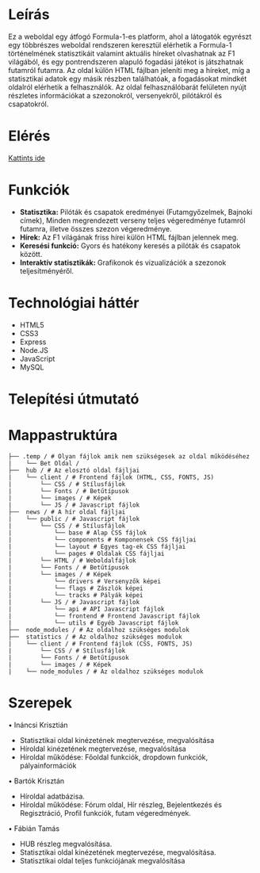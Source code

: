 # Leírás
Ez a weboldal egy átfogó Formula-1-es platform, ahol a látogatók egyrészt egy többrészes weboldal rendszeren keresztül elérhetik a Formula-1 történelmének statisztikáit valamint aktuális híreket olvashatnak az F1 világából, és egy pontrendszeren alapuló fogadási játékot is játszhatnak futamról futamra. Az oldal külön HTML fájlban jeleníti meg a híreket, míg a statisztikai adatok egy másik részben találhatóak, a fogadásokat mindkét oldalról elérhetik a felhasználók. Az oldal felhasználóbarát felületen nyújt részletes információkat a szezonokról, versenyekről, pilótákról és csapatokról.

# Elérés
[Kattints ide](https://f1statsandnews.com/)

# Funkciók
- **Statisztika:** Pilóták és csapatok eredményei (Futamgyőzelmek, Bajnoki címek), Minden megrendezett verseny teljes végeredménye futamról futamra, illetve összes szezon végeredménye.
- **Hírek:** Az F1 világának friss hírei külön HTML fájlban jelennek meg.
- **Keresési funkció:** Gyors és hatékony keresés a pilóták és csapatok között.
- **Interaktív statisztikák:** Grafikonok és vizualizációk a szezonok teljesítményéről.

# Technológiai háttér
- HTML5
- CSS3
- Express
- Node.JS
- JavaScript
- MySQL


# Telepítési útmutató


# Mappastruktúra
```
├── .temp / # Olyan fájlok amik nem szükségesek az oldal működéséhez
|    └── Bet Oldal /
├──  hub / # Az elosztó oldal fájljai
|    └── client / # Frontend fájlok (HTML, CSS, FONTS, JS)       
|        └── CSS / # Stílusfájlok
|        └── Fonts / # Betűtípusok
|        └── images / # Képek
|        └── JS / # Javascript fájlok 
├──  news / # A hír oldal fájljai
|    └── public / # Javascript fájlok
|        └── CSS / # Stílusfájlok
|            └── base # Alap CSS fájlok
|            └── components # Komponensek CSS fájljai
|            └── layout # Egyes tag-ek CSS fájljai
|            └── pages # Oldalak CSS fájljai
|        └── HTML / # Weboldalfájlok
|        └── Fonts / # Betűtípusok
|        └── images / # Képek
|            └── drivers # Versenyzők képei
|            └── flags # Zászlók képei
|            └── tracks # Pályák képei
|        └── JS / # Javascript fájlok 
|            └── api # API Javascript fájlok
|            └── frontend # Frontend Javascript fájlok
|            └── utils # Egyéb Javascript fájlok
├──  node_modules / # Az oldalhoz szükséges modulok
├──  statistics / # Az oldalhoz szükséges modulok
|    └── client / # Frontend fájlok (CSS, FONTS, JS)
|        └── CSS / # Stílusfájlok
|        └── Fonts / # Betűtípusok
|        └── images / # Képek
|    └── node_modules / # Az oldalhoz szükséges modulok
```

# Szerepek
•	Ináncsi Krisztián 
-   Statisztikai oldal kinézetének megtervezése, megvalósítása
-   Híroldal kinézetének megtervezése, megvalósítása
-   Híroldal működése: Főoldal funkciók, dropdown funkciók, pályainformációk
  
•	Bartók Krisztán
-    Híroldal adatbázisa.
-    Híroldal működése: Fórum oldal, Hír részleg, Bejelentkezés és Regisztráció, Profil funkciók, futam végeredmények.
  
•	Fábián Tamás
-    HUB részleg megvalósítása.
-    Statisztikai oldal kinézetének megtervezése, megvalósítása.
-    Statisztikai oldal teljes funkciójának megvalósítása


